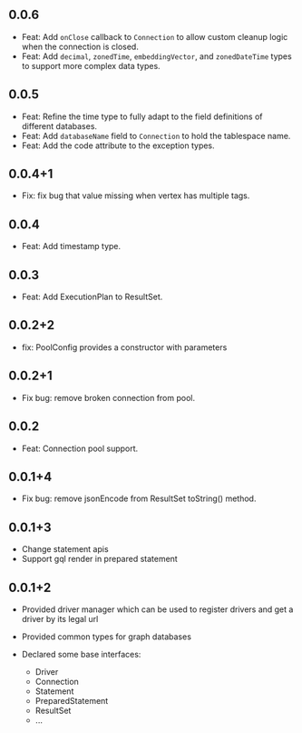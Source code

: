 ## 0.0.6
- Feat: Add `onClose` callback to `Connection` to allow custom cleanup logic when the connection is closed.
- Feat: Add `decimal`, `zonedTime`, `embeddingVector`, and `zonedDateTime` types to support more complex data types.

## 0.0.5
- Feat: Refine the time type to fully adapt to the field definitions of different databases.
- Feat: Add `databaseName` field to `Connection` to hold the tablespace name.
- Feat: Add the code attribute to the exception types.


## 0.0.4+1
- Fix: fix bug that value missing when vertex has multiple tags.

## 0.0.4
- Feat: Add timestamp type.

## 0.0.3
- Feat: Add ExecutionPlan to ResultSet.

## 0.0.2+2
- fix: PoolConfig provides a constructor with parameters

## 0.0.2+1
- Fix bug: remove broken connection from pool.

## 0.0.2
- Feat: Connection pool support.

## 0.0.1+4
- Fix bug: remove jsonEncode from ResultSet toString() method.

## 0.0.1+3
- Change statement apis
- Support gql render in prepared statement

## 0.0.1+2

- Provided driver manager which can be used to register drivers and get a driver by its legal url

- Provided common types for graph databases

- Declared some base interfaces:
  - Driver
  - Connection
  - Statement
  - PreparedStatement
  - ResultSet
  - ...



